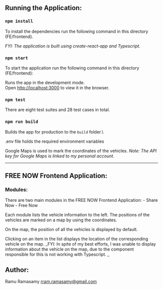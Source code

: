 ## Running the Application:

### `npm install`

To install the dependencies run the following command in this directory (FE/frontend).

_FYI: The application is built using create-react-app and Typescript._

### `npm start`

To start the application run the following command in this directory (FE/frontend):

Runs the app in the development mode.\
Open [http://localhost:3000](http://localhost:3000) to view it in the browser.

### `npm test`

There are eight test suites and 28 test cases in total.

### `npm run build`

Builds the app for production to the `build` folder.\

.env file holds the required environment variables

Google Maps is used to mark the coordinates of the vehicles.
_Note: The API key for Google Maps is linked to my personal account._

---

## FREE NOW Frontend Application:

### Modules:
There are two main modules in the FREE NOW Frontend Application: - Share Now - Free Now

Each module lists the vehicle information to the left. The positions of the vehicles are marked on a map by using the coordinates.

On the map, the position of all the vehicles is displayed by default.

Clicking on an item in the list displays the location of the corresponding vehicle on the map.
_FYI: In spite of my best efforts, I was unable to display information about the vehicle on the map, due to the component responsible for this is not working with Typescript. _

## Author:

Ramu Ramasamy
rram.ramasamy@gmail.com
